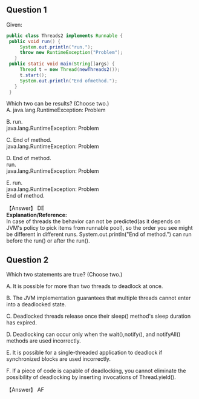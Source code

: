 ## Question 1
Given:  
```Java
public class Threads2 implements Runnable {
 public void run() {
     System.out.println("run.");
     throw new RuntimeException("Problem");
   }
 public static void main(String[]args) {
     Thread t = new Thread(newThreads2());
     t.start();
     System.out.println("End ofmethod.");
   }
 }
```
 Which two can be results? (Choose two.)  
 A. java.lang.RuntimeException: Problem  
 
 B. run.  
    java.lang.RuntimeException: Problem  
    
 C. End of method.  
    java.lang.RuntimeException: Problem  
    
 D. End of method.  
    run.  
    java.lang.RuntimeException: Problem  
    
 E. run.  
    java.lang.RuntimeException: Problem  
    End of method.  

【Answer】 DE  
**Explanation/Reference:**  
In case of threads the behavior can not be predicted(as it depends on JVM's policy to pick items from runnable pool), so the order you see might be different in different runs. System.out.println("End of method.") can run before the run() or after the run().  

## Question 2

Which two statements are true? (Choose two.)  

A. It is possible for more than two threads to deadlock at once.  

B. The JVM implementation guarantees that multiple threads cannot enter into a deadlocked state.  

C. Deadlocked threads release once their sleep() method's sleep duration has expired.  

D. Deadlocking can occur only when the wait(),notify(), and notifyAll() methods are used incorrectly.  

E. It is possible for a single-threaded application to deadlock if synchronized blocks are used incorrectly.  

F. If a piece of code is capable of deadlocking, you cannot eliminate the possibility of deadlocking by inserting invocations of Thread.yield().  

【Answer】 AF  
